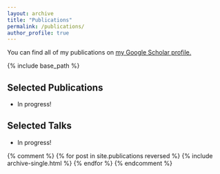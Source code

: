 ```yaml
---
layout: archive
title: "Publications"
permalink: /publications/
author_profile: true
---
```


You can find all of my publications on <u><a href="{{author.googlescholar}}">my Google Scholar profile</a>.</u>

{% include base_path %}

## Selected Publications

* In progress!

## Selected Talks

* In progress!

{% comment %} 
{% for post in site.publications reversed %}
  {% include archive-single.html %}
{% endfor %}
{% endcomment %}
